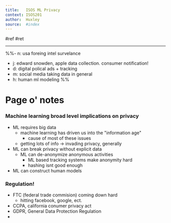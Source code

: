 ```yaml
---
title:   ISOS ML Privacy
context: ISOS201
author:  Huxley
source:  #index
---
```


#ref #ret 

---

%%- n: usa foreing intel survelance
- j: edward snowden, apple data collection. consumer notification!
- d: digital polical ads + tracking
- m: social media taking data in general
- h: human ml modeling
%%

# Page o' notes

### Machine learning broad level implications on privacy

- ML requires big data
	- machine learning has driven us into the "information age"
		- cause of most of these issues
	- getting lots of info -> invading privacy, generally
- ML can break privacy without explicit data
	- ML can de-anonymize anonymous activities
		- ML based tracking systems make anonymity hard
		- hashing isnt good enough
- ML can construct human models

### Regulation!

- FTC (federal trade commision) coming down hard
	- hitting facebook, google, ect.
- CCPA, california conumer privacy act
- GDPR, General Data Protection Regulation
- 

























